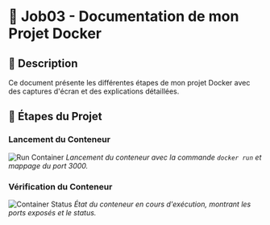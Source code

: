 # 🐳 Job03 - Documentation de mon Projet Docker

## 📝 Description
Ce document présente les différentes étapes de mon projet Docker avec des captures d'écran et des explications détaillées.

## 🔄 Étapes du Projet

### Lancement du Conteneur
![Run Container](image/étape1.png)
*Lancement du conteneur avec la commande `docker run` et mappage du port 3000.*

### Vérification du Conteneur
![Container Status](image/étape2.png)
*État du conteneur en cours d'exécution, montrant les ports exposés et le status.*